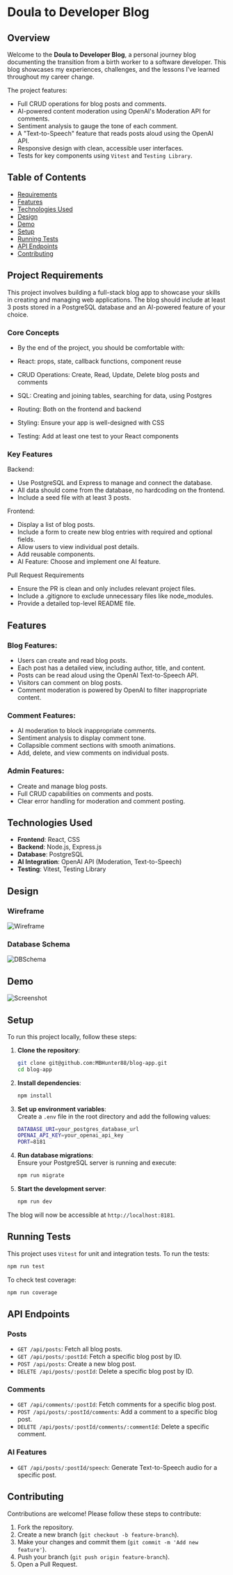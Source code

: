 
# Doula to Developer Blog

## Overview

Welcome to the **Doula to Developer Blog**, a personal journey blog documenting the transition from a birth worker to a software developer. This blog showcases my experiences, challenges, and the lessons I’ve learned throughout my career change.

The project features:
- Full CRUD operations for blog posts and comments.
- AI-powered content moderation using OpenAI's Moderation API for comments.
- Sentiment analysis to gauge the tone of each comment.
- A "Text-to-Speech" feature that reads posts aloud using the OpenAI API.
- Responsive design with clean, accessible user interfaces.
- Tests for key components using `Vitest` and `Testing Library`.

## Table of Contents
- [Requirements](#requirements)
- [Features](#features)
- [Technologies Used](#technologies-used)
- [Design](#design)
- [Demo](#Demo)
- [Setup](#setup)
- [Running Tests](#running-tests)
- [API Endpoints](#api-endpoints)
- [Contributing](#contributing)

## Project Requirements

This project involves building a full-stack blog app to showcase your skills in creating and managing web applications. The blog should include at least 3 posts stored in a PostgreSQL database and an AI-powered feature of your choice.

### Core Concepts
- By the end of the project, you should be comfortable with:

- React: props, state, callback functions, component reuse

- CRUD Operations: Create, Read, Update, Delete blog posts and comments

- SQL: Creating and joining tables, searching for data, using Postgres

- Routing: Both on the frontend and backend

- Styling: Ensure your app is well-designed with CSS

- Testing: Add at least one test to your React components

### Key Features

Backend:

- Use PostgreSQL and Express to manage and connect the database.
- All data should come from the database, no hardcoding on the frontend.
- Include a seed file with at least 3 posts.

Frontend:
- Display a list of blog posts.
- Include a form to create new blog entries with required and optional fields.
- Allow users to view individual post details.
- Add reusable components.
- AI Feature: Choose and implement one AI feature.

Pull Request Requirements
- Ensure the PR is clean and only includes relevant project files.
- Include a .gitignore to exclude unnecessary files like node_modules.
- Provide a detailed top-level README file.

## Features

### Blog Features:
- Users can create and read blog posts.
- Each post has a detailed view, including author, title, and content.
- Posts can be read aloud using the OpenAI Text-to-Speech API.
- Visitors can comment on blog posts.
- Comment moderation is powered by OpenAI to filter inappropriate content.

### Comment Features:
- AI moderation to block inappropriate comments.
- Sentiment analysis to display comment tone.
- Collapsible comment sections with smooth animations.
- Add, delete, and view comments on individual posts.

### Admin Features:
- Create and manage blog posts.
- Full CRUD capabilities on comments and posts.
- Clear error handling for moderation and comment posting.

## Technologies Used

- **Frontend**: React, CSS
- **Backend**: Node.js, Express.js
- **Database**: PostgreSQL
- **AI Integration**: OpenAI API (Moderation, Text-to-Speech)
- **Testing**: Vitest, Testing Library

## Design

### Wireframe
![Wireframe](blogwireframe.png)
### Database Schema
![DBSchema](blog_db.png)

## Demo

![Screenshot](Screenshot.png)

## Setup

To run this project locally, follow these steps:

1. **Clone the repository**:
    ```bash
    git clone git@github.com:MBHunter88/blog-app.git
    cd blog-app
    ```

2. **Install dependencies**:
    ```bash
    npm install
    ```

3. **Set up environment variables**:  
   Create a `.env` file in the root directory and add the following values:
    ```bash
    DATABASE_URI=your_postgres_database_url
    OPENAI_API_KEY=your_openai_api_key
    PORT=8181
    ```

4. **Run database migrations**:  
   Ensure your PostgreSQL server is running and execute:
    ```bash
    npm run migrate
    ```

5. **Start the development server**:
    ```bash
    npm run dev
    ```

The blog will now be accessible at `http://localhost:8181`.

## Running Tests

This project uses `Vitest` for unit and integration tests. To run the tests:

```bash
npm run test
```

To check test coverage:

```bash
npm run coverage
```

## API Endpoints

### Posts
- `GET /api/posts`: Fetch all blog posts.
- `GET /api/posts/:postId`: Fetch a specific blog post by ID.
- `POST /api/posts`: Create a new blog post.
- `DELETE /api/posts/:postId`: Delete a specific blog post by ID.

### Comments
- `GET /api/comments/:postId`: Fetch comments for a specific blog post.
- `POST /api/posts/:postId/comments`: Add a comment to a specific blog post.
- `DELETE /api/posts/:postId/comments/:commentId`: Delete a specific comment.

### AI Features
- `GET /api/posts/:postId/speech`: Generate Text-to-Speech audio for a specific post.

## Contributing

Contributions are welcome! Please follow these steps to contribute:

1. Fork the repository.
2. Create a new branch (`git checkout -b feature-branch`).
3. Make your changes and commit them (`git commit -m 'Add new feature'`).
4. Push your branch (`git push origin feature-branch`).
5. Open a Pull Request.
